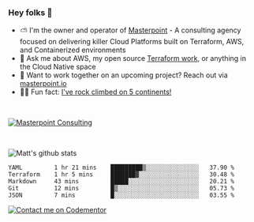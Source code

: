 

### Hey folks 👋



- ⛅️ I'm the owner and operator of [Masterpoint](https://masterpoint.io) - A consulting agency focused on delivering killer Cloud Platforms built on Terraform, AWS, and Containerized environments
- 💬 Ask me about AWS, my open source [Terraform work](https://github.com/masterpointio?q=terraform&type=&language=hcl), or anything in the Cloud Native space
- 🔨 Want to work together on an upcoming project? Reach out via [masterpoint.io](https://masterpoint.io)
- 🧗‍♂️ Fun fact: [I've rock climbed on 5 continents!](https://www.rockandice.com/videos/weekend-whippers/weekend-whipper-gunning-for-it-on-south-six-shooter/)

<br>


[![Masterpoint Consulting](https://masterpoint-public.s3.us-west-2.amazonaws.com/Logo-medium.png)](https://masterpoint.io)

<br>

![Matt's github stats](https://github-readme-stats.vercel.app/api?username=Gowiem&count_private=true&theme=cobalt&show_icons=true)

<!--START_SECTION:waka-->

```text
YAML         1 hr 21 mins    █████████▒░░░░░░░░░░░░░░░   37.90 %
Terraform    1 hr 5 mins     ███████▓░░░░░░░░░░░░░░░░░   30.48 %
Markdown     43 mins         █████░░░░░░░░░░░░░░░░░░░░   20.21 %
Git          12 mins         █▒░░░░░░░░░░░░░░░░░░░░░░░   05.73 %
JSON         7 mins          █░░░░░░░░░░░░░░░░░░░░░░░░   03.55 %
```

<!--END_SECTION:waka-->

[![Contact me on Codementor](https://www.codementor.io/m-badges/gowiem/find-me-on-cm-b.svg)](https://www.codementor.io/@gowiem?refer=badge)
